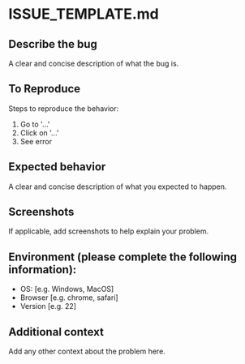 # ISSUE_TEMPLATE.md

## Describe the bug
A clear and concise description of what the bug is.

## To Reproduce
Steps to reproduce the behavior:
1. Go to '...'
2. Click on '...'
3. See error

## Expected behavior
A clear and concise description of what you expected to happen.

## Screenshots
If applicable, add screenshots to help explain your problem.

## Environment (please complete the following information):
- OS: [e.g. Windows, MacOS]
- Browser [e.g. chrome, safari]
- Version [e.g. 22]

## Additional context
Add any other context about the problem here.
